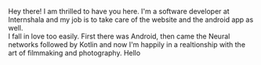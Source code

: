 Hey there! I am thrilled to have you here. I'm a software developer at Internshala and my job is to take care of the website and the android app as well.<br> I fall in love too easily. First there was Android, then came the Neural networks followed by Kotlin and now I'm happily in a realtionship with the art of filmmaking and photography.
Hello
